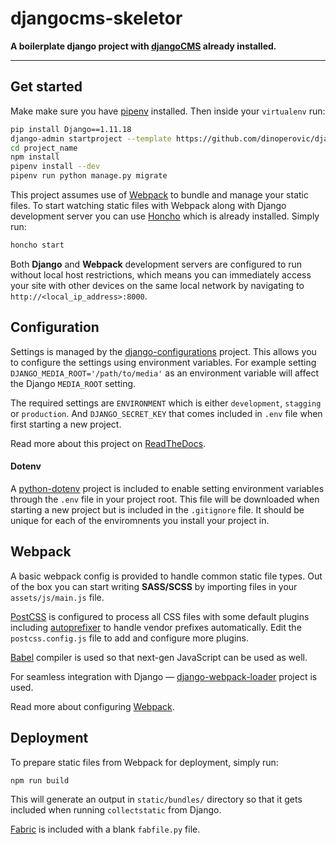 # djangocms-skeletor

**A boilerplate django project with [djangoCMS](https://www.django-cms.org) already installed.**

---

## Get started

Make make sure you have [pipenv](https://docs.pipenv.org/) installed. Then inside your `virtualenv` run:

```bash
pip install Django==1.11.18
django-admin startproject --template https://github.com/dinoperovic/djangocms-skeletor/archive/master.zip -e py,md,env,json project_name
cd project_name
npm install
pipenv install --dev
pipenv run python manage.py migrate
```

This project assumes use of [Webpack](https://webpack.js.org/) to bundle and manage your static files. To start watching static files with Webpack along with Django development server you can use [Honcho](https://github.com/nickstenning/honcho) which is already installed. Simply run:

```bash
honcho start
```

Both **Django** and **Webpack** development servers are configured to run without local host restrictions, which means you can immediately access your site with other devices on the same local network by navigating to `http://<local_ip_address>:8000`.


## Configuration

Settings is managed by the [django-configurations](https://github.com/jazzband/django-configurations) project. This allows you to configure the settings using environment variables. For example setting `DJANGO_MEDIA_ROOT='/path/to/media'` as an environment variable will affect the Django `MEDIA_ROOT` setting.

The required settings are `ENVIRONMENT` which is either `development`, `stagging` or `production`. And ``DJANGO_SECRET_KEY`` that comes included in `.env` file when first starting a new project.

Read more about this project on [ReadTheDocs](https://django-configurations.readthedocs.io).

#### Dotenv

A [python-dotenv](https://github.com/theskumar/python-dotenv) project is included to enable setting environment variables through the `.env` file in your project root. This file will be downloaded when starting a new project but is included in the `.gitignore` file. It should be unique for each of the enviromnents you install your project in.

## Webpack

A basic webpack config is provided to handle common static file types. Out of the box you can start writing **SASS/SCSS** by importing files in your `assets/js/main.js` file.

[PostCSS](http://postcss.org/) is configured to process all CSS files with some default plugins including [autoprefixer](https://github.com/postcss/autoprefixer) to handle vendor prefixes automatically. Edit the `postcss.config.js` file to add and configure more plugins.

[Babel](https://babeljs.io/) compiler is used so that next-gen JavaScript can be used as well.

For seamless integration with Django — [django-webpack-loader](https://github.com/ezhome/django-webpack-loader) project is used.

Read more about configuring [Webpack](https://webpack.js.org/configuration/).

## Deployment

To prepare static files from Webpack for deployment, simply run:

```bash
npm run build
```

This will generate an output in `static/bundles/` directory so that it gets included when running `collectstatic` from Django.

[Fabric](http://www.fabfile.org/) is included with a blank `fabfile.py` file.

